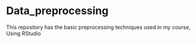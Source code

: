 # Data_preprocessing
This repository has the basic preprocessing  techniques used in my course, Using RStudio
